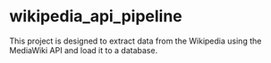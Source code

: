 # wikipedia_api_pipeline
This project is designed to extract data from the Wikipedia using the MediaWiki API and load it to a database.
